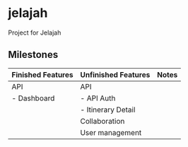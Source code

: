 # jelajah
Project for Jelajah

## Milestones
| Finished Features | Unfinished Features | Notes |
|:------------------|:--------------------|:------|
| API               | API                 |       |
| - Dashboard       | - API Auth          |       |
| | - Itinerary Detail | |
| | Collaboration | |
| | User management | |
